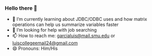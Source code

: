 ### Hello there 👋

- 🌱 I’m currently learning about JDBC/ODBC uses and how matrix operations can help us summarize variables faster
- 🤔 I’m looking for help with job searching
- 📫 How to reach me: garcialuis@mail.smu.edu or luiscollegeemail24@gmail.com
- 😄 Pronouns: Him/His
